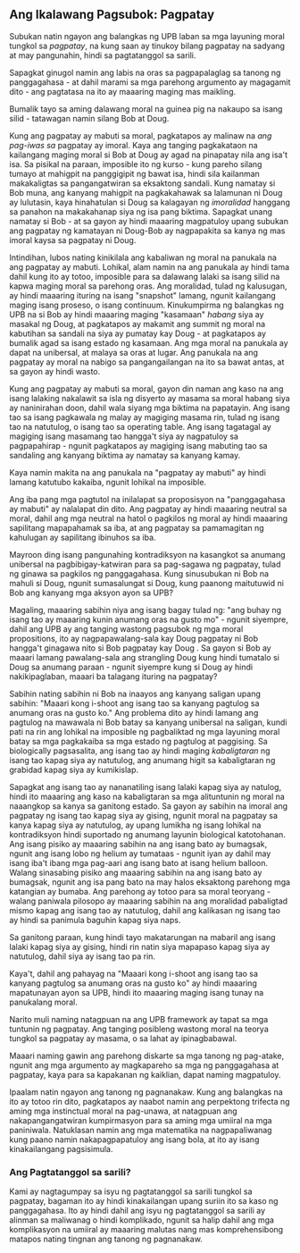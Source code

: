## Ang Ikalawang Pagsubok: Pagpatay

Subukan natin ngayon ang balangkas ng UPB laban sa mga layuning moral tungkol sa *pagpatay*, na kung saan ay tinukoy bilang pagpatay na sadyang at may pangunahin, hindi sa pagtatanggol sa sarili.

Sapagkat ginugol namin ang labis na oras sa pagpapalaglag sa tanong ng panggagahasa - at dahil marami sa mga parehong argumento ay magagamit dito - ang pagtatasa na ito ay maaaring maging mas maikling.

Bumalik tayo sa aming dalawang moral na guinea pig na nakaupo sa isang silid - tatawagan namin silang Bob at Doug.

Kung ang pagpatay ay mabuti sa moral, pagkatapos ay malinaw na *ang pag-iwas sa* pagpatay ay imoral. Kaya ang tanging pagkakataon na kailangang maging moral si Bob at Doug ay agad na pinapatay nila ang isa't isa. Sa pisikal na paraan, imposible ito ng kurso - kung pareho silang tumayo at mahigpit na panggigipit ng bawat isa, hindi sila kailanman makakaligtas sa pangangatwiran sa eksaktong sandali. Kung namatay si Bob muna, ang kanyang mahigpit na pagkakahawak sa lalamunan ni Doug ay lulutasin, kaya hinahatulan si Doug sa kalagayan ng *imoralidad* hanggang sa panahon na makakahanap siya ng isa pang biktima. Sapagkat unang namatay si Bob - at sa gayon ay hindi maaaring magpatuloy upang subukan ang pagpatay ng kamatayan ni Doug-Bob ay nagpapakita sa kanya ng mas imoral kaysa sa pagpatay ni Doug.

Intindihan, lubos nating kinikilala ang kabaliwan ng moral na panukala na ang pagpatay ay mabuti. Lohikal, alam namin na ang panukala ay hindi tama dahil kung ito ay totoo, imposible para sa dalawang lalaki sa isang silid na kapwa maging moral sa parehong oras. Ang moralidad, tulad ng kalusugan, ay hindi maaaring ituring na isang "snapshot" lamang, ngunit kailangang maging isang proseso, o isang continuum. Kinukumpirma ng balangkas ng UPB na si Bob ay hindi maaaring maging "kasamaan" *habang* siya ay masakal ng Doug, at pagkatapos ay makamit ang summit ng moral na kabutihan sa sandali na siya ay pumatay kay Doug - at pagkatapos ay bumalik agad sa isang estado ng kasamaan. Ang mga moral na panukala ay dapat na unibersal, at malaya sa oras at lugar. Ang panukala na ang pagpatay ay moral na nabigo sa pangangailangan na ito sa bawat antas, at sa gayon ay hindi wasto.

Kung ang pagpatay ay mabuti sa moral, gayon din naman ang kaso na ang isang lalaking nakalawit sa isla ng disyerto ay masama sa moral habang siya ay naninirahan doon, dahil wala siyang mga biktima na papatayin. Ang isang tao sa isang pagkawala ng malay ay magiging masama rin, tulad ng isang tao na natutulog, o isang tao sa operating table. Ang isang tagatagal ay magiging isang masamang tao hangga't siya ay nagpatuloy sa pagpapahirap - ngunit pagkatapos ay magiging isang mabuting tao sa sandaling ang kanyang biktima ay namatay sa kanyang kamay.

Kaya namin makita na ang panukala na "pagpatay ay mabuti" ay hindi lamang katutubo kakaiba, ngunit lohikal na imposible.

Ang iba pang mga pagtutol na inilalapat sa proposisyon na "panggagahasa ay mabuti" ay nalalapat din dito. Ang pagpatay ay hindi maaaring neutral sa moral, dahil ang mga neutral na hatol o pagkilos ng moral ay hindi maaaring sapilitang mapapahamak sa iba, at ang pagpatay sa pamamagitan ng kahulugan ay sapilitang ibinuhos sa iba.

Mayroon ding isang pangunahing kontradiksyon na kasangkot sa anumang unibersal na pagbibigay-katwiran para sa pag-sagawa ng pagpatay, tulad ng ginawa sa pagkilos ng panggagahasa. Kung sinusubukan ni Bob na mahuli si Doug, ngunit sumasalungat si Doug, kung paanong maitutuwid ni Bob ang kanyang mga aksyon ayon sa UPB?

Magaling, maaaring sabihin niya ang isang bagay tulad ng: "ang buhay ng isang tao ay maaaring kunin anumang oras na gusto mo" - ngunit siyempre, dahil ang UPB ay ang tanging wastong pagsubok ng mga moral propositions, ito ay nagpapawalang-sala kay Doug pagpatay ni Bob hangga't ginagawa nito si Bob pagpatay kay Doug . Sa gayon si Bob ay maaari lamang pawalang-sala ang strangling Doug kung hindi tumatalo si Doug sa anumang paraan - ngunit siyempre kung si Doug ay hindi nakikipaglaban, maaari ba talagang ituring na pagpatay?

Sabihin nating sabihin ni Bob na inaayos ang kanyang saligan upang sabihin: "Maaari kong i-shoot ang isang tao sa kanyang pagtulog sa anumang oras na gusto ko." Ang problema dito ay hindi lamang ang pagtulog na mawawala ni Bob batay sa kanyang unibersal na saligan, kundi pati na rin ang lohikal na imposible ng pagbaliktad ng mga layuning moral batay sa mga pagkakaiba sa mga estado ng pagtulog at paggising. Sa biologically pagsasalita, ang isang tao ay hindi maging *kabaligtaran* ng isang tao kapag siya ay natutulog, ang anumang higit sa kabaligtaran ng grabidad kapag siya ay kumikislap.

Sapagkat ang isang tao ay nananatiling isang lalaki kapag siya ay natulog, hindi ito maaaring ang kaso na kabaligtaran sa mga alituntunin ng moral na naaangkop sa kanya sa ganitong estado. Sa gayon ay sabihin na imoral ang pagpatay ng isang tao kapag siya ay gising, ngunit moral na pagpatay sa kanya kapag siya ay natutulog, ay upang lumikha ng isang lohikal na kontradiksyon hindi suportado ng anumang layunin biological katotohanan. Ang isang pisiko ay maaaring sabihin na ang isang bato ay bumagsak, ngunit ang isang lobo ng helium ay tumataas - ngunit iyan ay dahil may isang iba't ibang mga pag-aari ang isang bato at isang helium balloon. Walang sinasabing pisiko ang maaaring sabihin na ang isang bato ay bumagsak, ngunit ang isa pang bato na may halos eksaktong parehong mga katangian ay bumaba. Ang parehong ay totoo para sa moral teoryang - walang paniwala pilosopo ay maaaring sabihin na ang moralidad pabaligtad mismo kapag ang isang tao ay natutulog, dahil ang kalikasan ng isang tao ay hindi sa panimula baguhin kapag siya naps.

Sa ganitong paraan, kung hindi tayo makatarungan na mabaril ang isang lalaki kapag siya ay gising, hindi rin natin siya mapapaso kapag siya ay natutulog, dahil siya ay isang tao pa rin.

Kaya't, dahil ang pahayag na "Maaari kong i-shoot ang isang tao sa kanyang pagtulog sa anumang oras na gusto ko" ay hindi maaaring mapatunayan ayon sa UPB, hindi ito maaaring maging isang tunay na panukalang moral.

Narito muli naming natagpuan na ang UPB framework ay tapat sa mga tuntunin ng pagpatay. Ang tanging posibleng wastong moral na teorya tungkol sa pagpatay ay masama, o sa lahat ay ipinagbabawal.

Maaari naming gawin ang parehong diskarte sa mga tanong ng pag-atake, ngunit ang mga argumento ay magkapareho sa mga ng panggagahasa at pagpatay, kaya para sa kapakanan ng kaiklian, dapat naming magpatuloy.

Ipaalam natin ngayon ang tanong ng pagnanakaw. Kung ang balangkas na ito ay totoo rin dito, pagkatapos ay naabot namin ang perpektong trifecta ng aming mga instinctual moral na pag-unawa, at natagpuan ang nakapangangatwiran kumpirmasyon para sa aming mga umiiral na mga paniniwala. Natuklasan namin ang mga matematika na nagpapaliwanag kung paano namin nakapagpapatuloy ang isang bola, at ito ay isang kinakailangang pagsisimula.

### Ang Pagtatanggol sa sarili?

Kami ay nagtagumpay sa isyu ng pagtatanggol sa sarili tungkol sa pagpatay, bagaman ito ay hindi kinakailangan upang suriin ito sa kaso ng panggagahasa. Ito ay hindi dahil ang isyu ng pagtatanggol sa sarili ay alinman sa maliwanag o hindi komplikado, ngunit sa halip dahil ang mga komplikasyon na umiiral ay maaaring malutas nang mas komprehensibong matapos nating tingnan ang tanong ng pagnanakaw.
